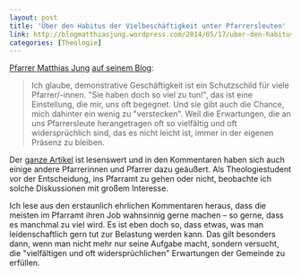 ```yaml
---
layout: post
title: 'Über den Habitus der Vielbeschäftigkeit unter Pfarrersleuten'
link: http://blogmatthiasjung.wordpress.com/2014/05/17/uber-den-habitus-der-vielbeschaftigkeit-bei-pfarrersleuten/
categories: [Theologie]
---
```


[Pfarrer Matthias Jung](https://twitter.com/Eleutheria_MJ) [auf seinem Blog](http://blogmatthiasjung.wordpress.com/2014/05/17/uber-den-habitus-der-vielbeschaftigkeit-bei-pfarrersleuten/):

> Ich glaube, demonstrative Geschäftigkeit ist ein Schutzschild für viele Pfarrer/-innen. "Sie haben doch so viel zu tun!", das ist eine Einstellung, die mir, uns oft begegnet. Und sie gibt auch die Chance, mich dahinter ein wenig zu "verstecken". Weil die Erwartungen, die an uns Pfarrersleute herangetragen oft so vielfältig und oft widersprüchlich sind, das es nicht leicht ist, immer in der eigenen Präsenz zu bleiben.

Der [ganze Artikel](http://blogmatthiasjung.wordpress.com/2014/05/17/uber-den-habitus-der-vielbeschaftigkeit-bei-pfarrersleuten/) ist lesenswert und in den Kommentaren haben sich auch einige andere Pfarrerinnen und Pfarrer dazu geäußert. Als Theologiestudent vor der Entscheidung, ins Pfarramt zu gehen oder nicht, beobachte ich solche Diskussionen mit großem Interesse. 

Ich lese aus den erstaunlich ehrlichen Kommentaren heraus, dass die meisten im Pfarramt ihren Job wahnsinnig gerne machen – so gerne, dass es manchmal zu viel wird. Es ist eben doch so, dass etwas, was man  leidenschaftlich gern tut zur Belastung werden kann. Das gilt besonders dann, wenn man nicht mehr nur seine Aufgabe macht, sondern versucht, die "vielfältigen und oft widersprüchlichen" Erwartungen der Gemeinde zu erfüllen.